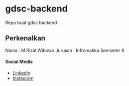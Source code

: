 # gdsc-backend
Repo buat gdsc backend

## Perkenalkan
Nama : M.Rizal Wibowo
Jurusan : Infromatika Semseter 8

#### Social Media
- [LinkedIn](https://www.linkedin.com/in/m-rizal-wibowo/)
- [Instagram](https://www.instagram.com/rizalwibowoo/)
